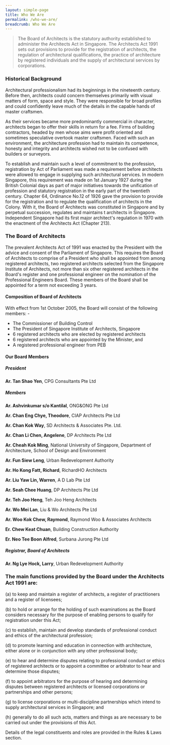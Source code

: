 ```yaml
---
layout: simple-page
title: Who We Are
permalink: /who-we-are/
breadcrumb: Who We Are
---
```


> The Board of Architects is the statutory authority established to administer the Architects Act in Singapore. The Architects Act 1991 sets out provisions to provide for the registration of architects, the regulation of architectural qualifications, the practice of architecture by registered individuals and the supply of architectural services by corporations.

### **Historical Background**

Architectural professionalism had its beginnings in the nineteenth century. Before then, architects could concern themselves primarily with visual matters of form, space and style. They were responsible for broad profiles and could confidently leave much of the details in the capable hands of master craftsmen.

As their services became more predominantly commercial in character, architects began to offer their skills in return for a fee. Firms of building contractors, headed by men whose aims were profit oriented and sometimes speculative overtook master craftsmen. Faced with such an environment, the architecture profession had to maintain its competence, honesty and integrity and architects wished not to be confused with builders or surveyors.

To establish and maintain such a level of commitment to the profession, registration by Act of Parliament was made a requirement before architects were allowed to engage in supplying such architectural services. In modern Singapore, this requirement was made on 1st January 1927 during the British Colonial days as part of major initiatives towards the unification of profession and statutory registration in the early part of the twentieth century. Chapter 64, Ordinance No.12 of 1926 gave the provision to provide for the registration and to regulate the qualification of architects in the Colony. With it, the Board of Architects was constituted in Singapore and by perpetual succession, regulates and maintains t architects in Singapore. Independent Singapore had its first major architect's regulation in 1970 with the enactment of the Architects Act (Chapter 213).

### **The Board of Architects**

The prevalent Architects Act of 1991 was enacted by the President with the advice and consent of the Parliament of Singapore. This requires the Board of Architects to comprise of a President who shall be appointed from among registered architects, two registered architects selected from the Singapore Institute of Architects, not more than six other registered architects in the Board's register and one professional engineer on the nomination of the Professional Engineers Board. These members of the Board shall be appointed for a term not exceeding 3 years.

#### **Composition of Board of Architects**

With effect from 1st October 2005, the Board will consist of the following members: -
* The Commissioner of Building Control
* The President of Singapore Institute of Architects, Singapore
* 6 registered architects who are elected by registered architects
* 6 registered architects who are appointed by the Minister, and
* A registered professional engineer from PEB

#### **Our Board Members**

##### **President**
**Ar. Tan Shao Yen**, CPG Consultants Pte Ltd

##### **Members**
**Ar. Ashvinkumar s/o Kantilal**, ONG&ONG Pte Ltd

**Ar. Chan Eng Chye, Theodore**, CIAP Architects Pte Ltd

**Ar. Chan Kok Way**, SD Architects & Associates Pte. Ltd.

**Ar. Chan Li Chen, Angelene**, DP Architects Pte Ltd

**Ar. Cheah Kok Ming**, National University of Singapore, Department of Architecture, School of Design and Environment

**Ar. Fun Siew Leng**, Urban Redevelopment Authority

**Ar. Ho Kong Fatt, Richard**, RichardHO Architects

**Ar. Liu Yaw Lin, Warren**, A D Lab Pte Ltd

**Ar. Seah Chee Huang**, DP Architects Pte Ltd

**Ar. Teh Joo Heng**, Teh Joo Heng Architects

**Ar. Wo Mei Lan**, Liu & Wo Architects Pte Ltd

**Ar. Woo Kok Chew, Raymond**, Raymond Woo & Associates Architects

**Er. Chew Keat Chuan**, Building Construction Authority

**Er. Neo Tee Boon Alfred**, Surbana Jurong Pte Ltd

##### **Registrar, Board of Architects**

**Ar. Ng Lye Hock, Larry**, Urban Redevelopment Authority


### **The main functions provided by the Board under the Architects Act 1991 are:**

(a) to keep and maintain a register of architects, a register of practitioners and a register of licensees;

(b) to hold or arrange for the holding of such examinations as the Board considers necessary for the purpose of enabling persons to qualify for registration under this Act;

(c) to establish, maintain and develop standards of professional conduct and ethics of the architectural profession;

(d) to promote learning and education in connection with architecture, either alone or in conjunction with any other professional body;

(e) to hear and determine disputes relating to professional conduct or ethics of registered architects or to appoint a committee or arbitrator to hear and determine those disputes;

(f) to appoint arbitrators for the purpose of hearing and determining disputes between registered architects or licensed corporations or partnerships and other persons;

(g) to license corporations or multi-discipline partnerships which intend to supply architectural services in Singapore; and

(h) generally to do all such acts, matters and things as are necessary to be carried out under the provisions of this Act.

Details of the legal constituents and roles are provided in the Rules & Laws section.
